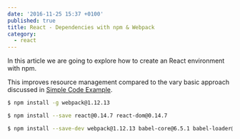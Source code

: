 ```yaml
---
date: '2016-11-25 15:37 +0100'
published: true
title: React - Dependencies with npm & Webpack
category:
  - react
---
```

In this article we are going to explore how to create an React environment with npm.

This improves resource management compared to the vary basic approach discussed in [Simple Code Example](http://develdoe.com/2016/react-simple-code-example/).

```bash
$ npm install -g webpack@1.12.13
```

```bash
$ npm install --save react@0.14.7 react-dom@0.14.7
```

```bash
$ npm install --save-dev webpack@1.12.13 babel-core@6.5.1 babel-loader@6.2.2 babel-preset-es2015@6.5.0 babel-preset-react@6.5.0
```